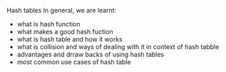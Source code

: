 Hash tables
In general, we are learnt:
- what is hash function
- what makes a good hash fuction 
- what is hash table and how it works
- what is collision and ways of dealing with it in context of hash tabble 
- advantages and drraw backs of using hash tables
- most common use cases of hash table
